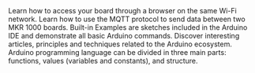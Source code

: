 <EssentialsColumn title="Tutorials for MKR 1000 WiFi">

<EssentialElement title="Host a web server on the MKR 1000" type="tutorial" link="/tutorials/mkr-1000-wifi/mkr-1000-hosting-a-webserver">
   Learn how to access your board through a browser on the same Wi-Fi network.
  </EssentialElement>

<EssentialElement title="Sending data over MQTT" type="tutorial" link="/tutorials/mkr-1000-wifi/mkr-1000-mqtt-device-to-device">
   Learn how to use the MQTT protocol to send data between two MKR 1000 boards.
  </EssentialElement>

</EssentialsColumn>

<EssentialsColumn title="Arduino Basics">
  <EssentialElement title="Built-in Examples" type="tutorial" link="/built-in-examples/">
    Built-in Examples are sketches included in the Arduino IDE and demonstrate all basic Arduino commands.
  </EssentialElement>
  <EssentialElement title="Learn" type="resource" link="/learn">
    Discover interesting articles, principles and techniques related to the Arduino ecosystem.
  </EssentialElement>
  <EssentialElement title="Language References" type="resource" link="https://www.arduino.cc/reference/en/">
  Arduino programming language can be divided in three main parts: functions, values (variables and constants), and structure.
  </EssentialElement>
</EssentialsColumn>
